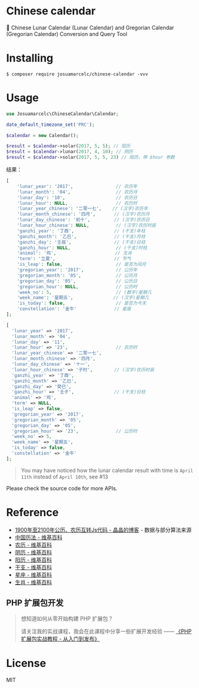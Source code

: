 # Chinese calendar

:date: Chinese Lunar Calendar (Lunar Calendar) and Gregorian Calendar (Gregorian Calendar) Conversion and Query Tool

# Installing

```shell
$ composer require josuamarcelc/chinese-calendar -vvv
```

# Usage

```php
use Josuamarcelc\ChineseCalendar\Calendar;

date_default_timezone_set('PRC'); 

$calendar = new Calendar();

$result = $calendar->solar(2017, 5, 5); // 阳历
$result = $calendar->lunar(2017, 4, 10); // 阴历
$result = $calendar->solar(2017, 5, 5, 23) // 阳历，带 $hour 参数

```

结果：

```php
[
    'lunar_year': '2017',                // 农历年
    'lunar_month': '04',                 // 农历月
    'lunar_day': '10',                   // 农历日
    'lunar_hour': NULL,                  // 农历时
    'lunar_year_chinese': '二零一七',    // (汉字)农历年
    'lunar_month_chinese': '四月',       // (汉字)农历月
    'lunar_day_chinese': '初十',         // (汉字)农历日
    'lunar_hour_chinese': NULL,          // (汉字)农历时辰
    'ganzhi_year': '丁酉',               // (干支)年柱
    'ganzhi_month': '乙巳',              // (干支)月柱
    'ganzhi_day': '壬辰',                // (干支)日柱
    'ganzhi_hour': NULL,                 // (干支)时柱
    'animal': '鸡',                      // 生肖
    'term': '立夏',                      // 节气
    'is_leap': false,                    // 是否为闰月
    'gregorian_year': '2017',            // 公历年
    'gregorian_month': '05',             // 公历月
    'gregorian_day': '05',               // 公历日
    'gregorian_hour': NULL,              // 公历时
    'week_no': 5,                        // (数字)星期几
    'week_name': '星期五',               // (汉字)星期几
    'is_today': false,                   // 是否为今天
    'constellation': '金牛'              // 星座
];

[
  'lunar_year' => '2017',
  'lunar_month' => '04',
  'lunar_day' => '11',
  'lunar_hour' => '23',                  // 农历时
  'lunar_year_chinese' => '二零一七',
  'lunar_month_chinese' => '四月',
  'lunar_day_chinese' => '十一',
  'lunar_hour_chinese' => '子时',        // (汉字)农历时辰
  'ganzhi_year' => '丁酉',
  'ganzhi_month' => '乙巳',
  'ganzhi_day' => '癸巳',
  'ganzhi_hour' => '壬子',               // (干支)日柱
  'animal' => '鸡',
  'term' => NULL,
  'is_leap' => false,
  'gregorian_year' => '2017',
  'gregorian_month' => '05',
  'gregorian_day' => '05',
  'gregorian_hour' => '23',              // 公历时
  'week_no' => 5,
  'week_name' => '星期五',
  'is_today' => false,
  'constellation' => '金牛'
];
```

> You may have noticed how the lunar calendar result with time is `April 11th` instead of `April 10th`, see #13

Please check the source code for more APIs.

# Reference

- [1900年至2100年公历、农历互转Js代码 - 晶晶的博客](http://blog.jjonline.cn/userInterFace/173.html) - 数据与部分算法来源
- [中国历法 - 维基百科](https://zh.wikipedia.org/wiki/Category:%E4%B8%AD%E5%9B%BD%E5%8E%86%E6%B3%95)
- [农历 - 维基百科](https://zh.wikipedia.org/wiki/%E8%BE%B2%E6%9B%86)
- [阴历 - 维基百科](https://zh.wikipedia.org/wiki/%E9%98%B4%E5%8E%86)
- [阳历 - 维基百科](https://zh.wikipedia.org/wiki/%E9%98%B3%E5%8E%86)
- [干支 - 维基百科](https://zh.wikipedia.org/wiki/%E5%B9%B2%E6%94%AF)
- [星座 - 维基百科](https://zh.wikipedia.org/wiki/%E6%98%9F%E5%BA%A7)
- [生肖 - 维基百科](https://zh.wikipedia.org/wiki/%E7%94%9F%E8%82%96)

## PHP 扩展包开发

> 想知道如何从零开始构建 PHP 扩展包？
>
> 请关注我的实战课程，我会在此课程中分享一些扩展开发经验 —— [《PHP 扩展包实战教程 - 从入门到发布》](https://learnku.com/courses/creating-package)

# License

MIT
